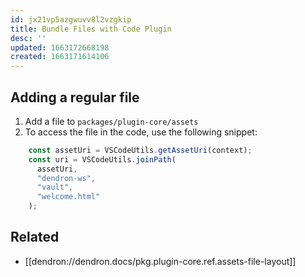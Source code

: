 ```yaml
---
id: jx21vp5azgwuvv8l2vzgkip
title: Bundle Files with Code Plugin
desc: ''
updated: 1663172668198
created: 1663171614106
---
```


## Adding a regular file
1. Add a file to `packages/plugin-core/assets` 
1. To access the file in the code, use the following snippet:
```ts
    const assetUri = VSCodeUtils.getAssetUri(context);
    const uri = VSCodeUtils.joinPath(
      assetUri,
      "dendron-ws",
      "vault",
      "welcome.html"
    );
```

## Related
- [[dendron://dendron.docs/pkg.plugin-core.ref.assets-file-layout]]
